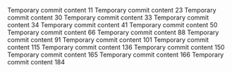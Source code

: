 Temporary commit content 11
Temporary commit content 23
Temporary commit content 30
Temporary commit content 33
Temporary commit content 34
Temporary commit content 41
Temporary commit content 50
Temporary commit content 66
Temporary commit content 88
Temporary commit content 91
Temporary commit content 101
Temporary commit content 115
Temporary commit content 136
Temporary commit content 150
Temporary commit content 165
Temporary commit content 166
Temporary commit content 184
